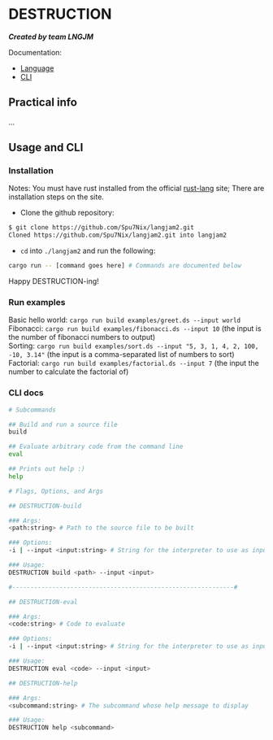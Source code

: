 # DESTRUCTION

**_Created by team LNGJM_**

Documentation:

- [Language](documentation.md)
- [CLI](#usage-and-cli)

## Practical info

...

## Usage and CLI

### Installation

Notes: You must have rust installed from the official [rust-lang](https://www.rust-lang.org/tools/install) site; There are installation steps on the site.

- Clone the github repository:

```sh
$ git clone https://github.com/Spu7Nix/langjam2.git
Cloned https://github.com/Spu7Nix/langjam2.git into langjam2
```

- `cd` into `./langjam2` and run the following:

```sh
cargo run -- [command goes here] # Commands are documented below
```

Happy DESTRUCTION-ing!

### Run examples

Basic hello world: `cargo run build examples/greet.ds --input world`  
Fibonacci: `cargo run build examples/fibonacci.ds --input 10` (the input is the number of fibonacci numbers to output)  
Sorting: `cargo run build examples/sort.ds --input "5, 3, 1, 4, 2, 100, -10, 3.14"` (the input is a comma-separated list of numbers to sort)  
Factorial: `cargo run build examples/factorial.ds --input 7` (the input the number to calculate the factorial of)

### CLI docs

```sh
# Subcommands

## Build and run a source file
build

## Evaluate arbitrary code from the command line
eval

## Prints out help :)
help

# Flags, Options, and Args

## DESTRUCTION-build

### Args:
<path:string> # Path to the source file to be built

### Options:
-i | --input <input:string> # String for the interpreter to use as input

### Usage:
DESTRUCTION build <path> --input <input>

#-------------------------------------------------------------#

## DESTRUCTION-eval

### Args:
<code:string> # Code to evaluate

### Options:
-i | --input <input:string> # String for the interpreter to use as input

### Usage:
DESTRUCTION eval <code> --input <input>

## DESTRUCTION-help

### Args:
<subcommand:string> # The subcommand whose help message to display

### Usage:
DESTRUCTION help <subcommand>
```

